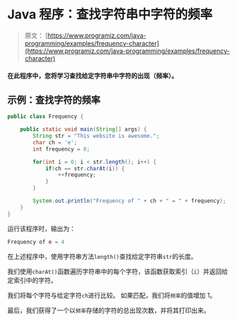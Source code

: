 # Java 程序：查找字符串中字符的频率

> 原文： [https://www.programiz.com/java-programming/examples/frequency-character](https://www.programiz.com/java-programming/examples/frequency-character)

#### 在此程序中，您将学习查找给定字符串中字符的出现（频率）。

## 示例：查找字符的频率

```java
public class Frequency {

    public static void main(String[] args) {
        String str = "This website is awesome.";
        char ch = 'e';
        int frequency = 0;

        for(int i = 0; i < str.length(); i++) {
            if(ch == str.charAt(i)) {
                ++frequency;
            }
        }

        System.out.println("Frequency of " + ch + " = " + frequency);
    }
}
```

运行该程序时，输出为：

```java
Frequency of e = 4
```

在上述程序中，使用字符串方法`length()`查找给定字符串`str`的长度。

我们使用`charAt()`函数遍历字符串中的每个字符，该函数获取索引（`i`）并返回给定索引中的字符。

我们将每个字符与给定字符`ch`进行比较。 如果匹配，我们将`频率`的值增加 1。

最后，我们获得了一个以`频率`存储的字符的总出现次数，并将其打印出来。